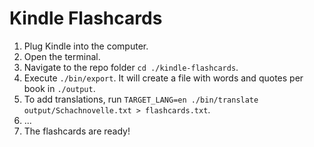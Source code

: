 # Kindle Flashcards

 1. Plug Kindle into the computer.
 2. Open the terminal.
 3. Navigate to the repo folder `cd ./kindle-flashcards`.
 4. Execute `./bin/export`. It will create a file with words and quotes per book in `./output`.
 5. To add translations, run `TARGET_LANG=en ./bin/translate output/Schachnovelle.txt > flashcards.txt`.
 6. ...
 7. The flashcards are ready!
